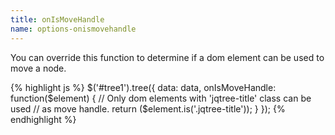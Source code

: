 ```yaml
---
title: onIsMoveHandle
name: options-onismovehandle
---
```


You can override this function to determine if a dom element can be used to move a node.

{% highlight js %}
$('#tree1').tree({
    data: data,
    onIsMoveHandle: function($element) {
        // Only dom elements with 'jqtree-title' class can be used
        // as move handle.
        return ($element.is('.jqtree-title'));
    }
});
{% endhighlight %}

